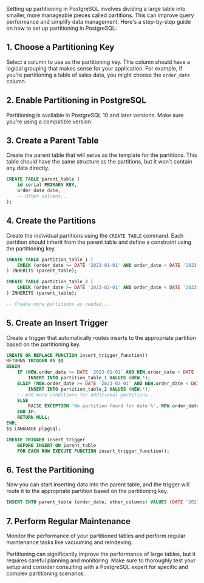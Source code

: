 Setting up partitioning in PostgreSQL involves dividing a large table into smaller, more manageable pieces called partitions. This can improve query performance and simplify data management. Here's a step-by-step guide on how to set up partitioning in PostgreSQL:

## 1. **Choose a Partitioning Key**

Select a column to use as the partitioning key. This column should have a logical grouping that makes sense for your application. For example, if you're partitioning a table of sales data, you might choose the `order_date` column.

## 2. **Enable Partitioning in PostgreSQL**

Partitioning is available in PostgreSQL 10 and later versions. Make sure you're using a compatible version.

## 3. **Create a Parent Table**

Create the parent table that will serve as the template for the partitions. This table should have the same structure as the partitions, but it won't contain any data directly.

```sql
CREATE TABLE parent_table (
    id serial PRIMARY KEY,
    order_date date,
    -- Other columns...
);
```

## 4. **Create the Partitions**

Create the individual partitions using the `CREATE TABLE` command. Each partition should inherit from the parent table and define a constraint using the partitioning key.

```sql
CREATE TABLE partition_table_1 (
    CHECK (order_date >= DATE '2023-01-01' AND order_date < DATE '2023-02-01')
) INHERITS (parent_table);

CREATE TABLE partition_table_2 (
    CHECK (order_date >= DATE '2023-02-01' AND order_date < DATE '2023-03-01')
) INHERITS (parent_table);

-- Create more partitions as needed...
```

## 5. **Create an Insert Trigger**

Create a trigger that automatically routes inserts to the appropriate partition based on the partitioning key.

```sql
CREATE OR REPLACE FUNCTION insert_trigger_function()
RETURNS TRIGGER AS $$
BEGIN
    IF (NEW.order_date >= DATE '2023-01-01' AND NEW.order_date < DATE '2023-02-01') THEN
        INSERT INTO partition_table_1 VALUES (NEW.*);
    ELSIF (NEW.order_date >= DATE '2023-02-01' AND NEW.order_date < DATE '2023-03-01') THEN
        INSERT INTO partition_table_2 VALUES (NEW.*);
    -- Add more conditions for additional partitions...
    ELSE
        RAISE EXCEPTION 'No partition found for date %', NEW.order_date;
    END IF;
    RETURN NULL;
END;
$$ LANGUAGE plpgsql;

CREATE TRIGGER insert_trigger
    BEFORE INSERT ON parent_table
    FOR EACH ROW EXECUTE FUNCTION insert_trigger_function();
```

## 6. **Test the Partitioning**

Now you can start inserting data into the parent table, and the trigger will route it to the appropriate partition based on the partitioning key.

```sql
INSERT INTO parent_table (order_date, other_columns) VALUES (DATE '2023-01-15', ...);
```

## 7. **Perform Regular Maintenance**

Monitor the performance of your partitioned tables and perform regular maintenance tasks like vacuuming and reindexing.

Partitioning can significantly improve the performance of large tables, but it requires careful planning and monitoring. Make sure to thoroughly test your setup and consider consulting with a PostgreSQL expert for specific and complex partitioning scenarios.
